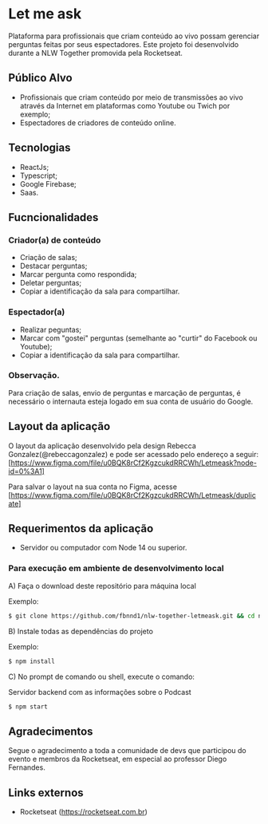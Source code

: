 # Let me ask

Plataforma para profissionais que criam conteúdo ao vivo possam gerenciar perguntas feitas por seus espectadores. Este projeto foi desenvolvido durante a NLW Together promovida pela Rocketseat.

## Público Alvo

- Profissionais que criam conteúdo por meio de transmissões ao vivo através da Internet em plataformas como Youtube ou Twich por exemplo;  
- Espectadores de criadores de conteúdo online.  

## Tecnologias

- ReactJs;  
- Typescript;  
- Google Firebase;  
- Saas.

## Fucncionalidades

### Criador(a) de conteúdo

- Criação de salas;  
- Destacar perguntas;    
- Marcar pergunta como respondida;   
- Deletar perguntas;  
- Copiar a identificação da sala para compartilhar.  

### Espectador(a)

- Realizar peguntas;  
- Marcar com "gostei" perguntas (semelhante ao "curtir" do Facebook ou Youtube);   
- Copiar a identificação da sala para compartilhar.  

### Observação.

Para criação de salas, envio de perguntas e marcação de perguntas, é necessário o internauta esteja logado em sua conta de usuário do Google.  

## Layout da aplicação

O layout da aplicação desenvolvido pela design Rebecca Gonzalez(@rebeccagonzalez) e pode ser acessado pelo endereço a seguir:
[https://www.figma.com/file/u0BQK8rCf2KgzcukdRRCWh/Letmeask?node-id=0%3A1]

Para salvar o layout na sua conta no Figma, acesse
[https://www.figma.com/file/u0BQK8rCf2KgzcukdRRCWh/Letmeask/duplicate]

## Requerimentos da aplicação

* Servidor ou computador com Node 14 ou superior.

### Para execução em ambiente de desenvolvimento local

A) Faça o download deste repositório para máquina local

Exemplo:

```bash
$ git clone https://github.com/fbnnd1/nlw-together-letmeask.git && cd nlw-together-letmeask
```

B) Instale todas as dependências do projeto

Exemplo:

```bash
$ npm install
```

C) No prompt de comando ou shell, execute o comando:

Servidor backend com as informações sobre o Podcast

```bash
$ npm start
```

## Agradecimentos

Segue o agradecimento a toda a comunidade de devs que participou do evento e membros da Rocketseat, em especial ao professor Diego Fernandes.

## Links externos

- Rocketseat (https://rocketseat.com.br)

